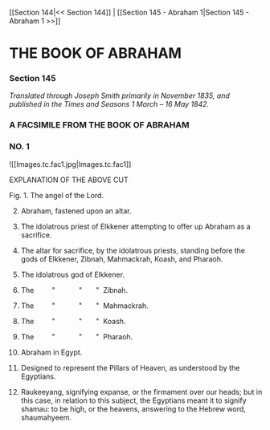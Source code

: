 [[Section 144|<< Section 144]]  |  [[Section 145 - Abraham 1|Section 145 - Abraham 1 >>]]

# THE BOOK OF ABRAHAM
### Section 145

*Translated through Joseph Smith primarily in November 1835, and published in the *Times and Seasons* 1 March – 16 May 1842.*

### A FACSIMILE FROM THE BOOK OF ABRAHAM
### NO. 1

![[Images.tc.fac1.jpg|Images.tc.fac1]]

EXPLANATION OF THE ABOVE CUT

Fig. 1. The angel of the Lord.

2. Abraham, fastened upon an altar.

3. The idolatrous priest of Elkkener attempting to offer up Abraham as a sacrifice.

4. The altar for sacrifice, by the idolatrous priests, standing before the gods of Elkkener, Zibnah, Mahmackrah, Koash, and Pharaoh.

5. The idolatrous god of Elkkener.

6. The         "            "       "  Zibnah.

7. The         "            "       "  Mahmackrah.

8. The         "            "       "  Koash.

9. The         "            "       "  Pharaoh.

10. Abraham in Egypt.

11. Designed to represent the Pillars of Heaven, as understood by the Egyptians.

12. Raukeeyang, signifying expanse, or the firmament over our heads; but in this case, in relation to this subject, the Egyptians meant it to signify shamau: to be high, or the heavens, answering to the Hebrew word, shaumahyeem.
